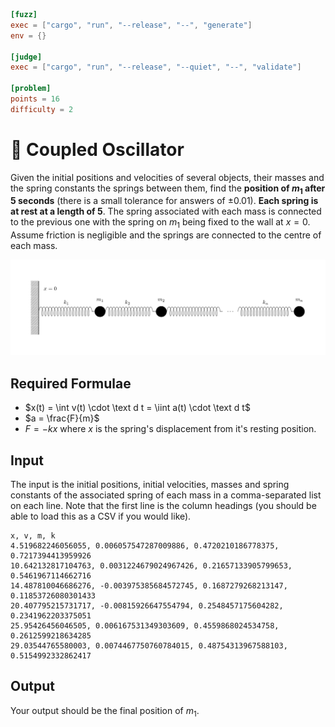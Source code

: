 ```toml
[fuzz]
exec = ["cargo", "run", "--release", "--", "generate"]
env = {}

[judge]
exec = ["cargo", "run", "--release", "--quiet", "--", "validate"]

[problem]
points = 16
difficulty = 2
```

# 📏 Coupled Oscillator
Given the initial positions and velocities of several objects, their masses and the spring constants the springs between them, find the **position of $m_1$ after 5 seconds** (there is a small tolerance for answers of ±0.01). **Each spring is at rest at a length of 5**. The spring associated with each mass is connected to the previous one with the spring on $m_1$ being fixed to the wall at $x = 0$. Assume friction is negligible and the springs are connected to the centre of each mass.

![diagram](diagram.png)

## Required Formulae 
* $x(t) = \int v(t) \cdot \text d t = \iint a(t) \cdot \text d t$
* $a = \frac{F}{m}$
* $F = -kx$ where $x$ is the spring's displacement from it's resting position.


## Input
The input is the initial positions, initial velocities, masses and spring constants of the associated spring of each mass in a comma-separated list on each line. Note that the first line is the column headings (you should be able to load this as a CSV if you would like).
```
x, v, m, k
4.519682246056055, 0.006057547287009886, 0.4720210186778375, 0.7217394413959926
10.642132817104763, 0.0031224679024967426, 0.21657133905799653, 0.5461967114662716
14.487810046686276, -0.003975385684572745, 0.1687279268213147, 0.11853726080301433
20.407795215731717, -0.00815926647554794, 0.2548457175604282, 0.2341962203375051
25.95426456046505, 0.006167531349303609, 0.4559868024534758, 0.2612599218634285
29.03544765580003, 0.0074467750760784015, 0.48754313967588103, 0.5154992332862417
```

## Output
Your output should be the final position of $m_1$.
